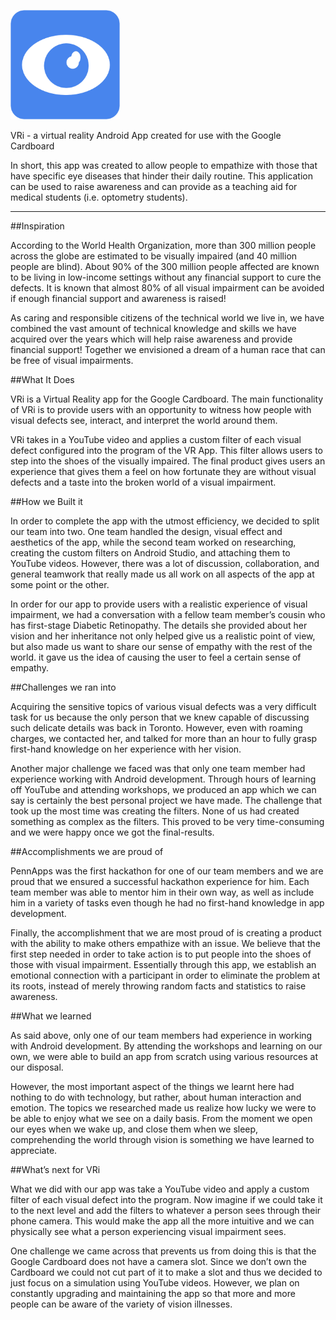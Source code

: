 <p align="left">
  <img src="https://github.com/Czaremba/PennAppsXV/blob/master/app/src/main/res/finalLogo.png" width="175"
</p>

VRi - a virtual reality Android App created for use with the Google Cardboard

In short, this app was created to allow people to empathize with those that have specific eye diseases that hinder their daily routine.
This application can be used to raise awareness and can provide as a teaching aid for medical students (i.e. optometry students).

-------------------------------------------------------------------------------------------------------------------------------------------------------------------------------------------------------------------------

##Inspiration


According to the World Health Organization, more than 300 million people across the globe are estimated to be visually impaired (and 40 million people are blind). About 90% of the 300 million people affected are known to be living in low-income settings without any financial support to cure the defects. It is known that almost 80% of all visual impairment can be avoided if enough financial support and awareness is raised!

As caring and responsible citizens of the technical world we live in, we have combined the vast amount of technical knowledge and skills we have acquired over the years which will help raise awareness and provide financial support! Together we envisioned a dream of a human race that can be free of visual impairments.

##What It Does

VRi is a Virtual Reality app for the Google Cardboard. The main functionality of VRi is to provide users with an opportunity to witness how people with visual defects see, interact, and interpret the world around them. 

VRi takes in a YouTube video and applies a custom filter of each visual defect configured into the program of the VR App. This filter allows users to step into the shoes of the visually impaired. The final product gives users an experience that gives them a feel on how fortunate they are without visual defects and a taste into the broken world of a visual impairment. 

##How we Built it

In order to complete the app with the utmost efficiency, we decided to split our team into two. One team handled the design, visual effect and aesthetics of the app, while the second team worked on researching, creating the custom filters on Android Studio, and attaching them to YouTube videos.  However, there was a lot of discussion, collaboration, and general teamwork that really made us all work on all aspects of the app at some point or the other.

In order for our app to provide users with a realistic experience of visual impairment, we had a conversation with a fellow team member’s cousin who has first-stage Diabetic Retinopathy. The details she provided about her vision and her inheritance not only helped give us a realistic point of view, but also made us want to share our sense of empathy with the rest of the world. it gave us the idea of causing the user to feel a certain sense of empathy. 

##Challenges we ran into

Acquiring the sensitive topics of various visual defects was a very difficult task for us because the only person that we knew capable of discussing such delicate details was back in Toronto. However, even with roaming charges, we contacted her, and talked for more than an hour to fully grasp first-hand knowledge on her experience with her vision.

Another major challenge we faced was that only one team member had experience working with Android development. Through hours of learning off YouTube and attending workshops, we produced an app which we can say is certainly the best personal project we have made. 
The challenge that took up the most time was creating the filters. None of us had created something as complex as the filters. This proved to be very time-consuming and we were happy once we got the final-results.

##Accomplishments we are proud of

PennApps was the first hackathon for one of our team members and we are proud that we ensured a successful hackathon experience for him. Each team member was able to mentor him in their own way, as well as include him in a variety of tasks even though he had no first-hand knowledge in app development.

Finally, the accomplishment that we are most proud of is creating a product with the ability to make others empathize with an issue. We believe that the first step needed in order to take action is to put people into the shoes of those with visual impairment. Essentially through this app, we establish an emotional connection with a participant in order to eliminate the problem at its roots, instead of merely throwing random facts and statistics to raise awareness.

##What we learned

As said above, only one of our team members had experience in working with Android development. By attending the workshops and learning on our own, we were able to build an app from scratch using various resources at our disposal. 

However, the most important aspect of the things we learnt here had nothing to do with technology, but rather, about human interaction and emotion. The topics we researched made us realize how lucky we were to be able to enjoy what we see on a daily basis. From the moment we open our eyes when we wake up, and close them when we sleep, comprehending the world through vision is something we have learned to appreciate.

##What’s next for VRi

What we did with our app was take a YouTube video and apply a custom filter of each visual defect into the program. Now imagine if we could take it to the next level and add the filters to whatever a person sees through their phone camera. This would make the app all the more intuitive and we can physically see what a person experiencing visual impairment sees.

One challenge we came across that prevents us from doing this is that the Google Cardboard does not have a camera slot. Since we don’t own the Cardboard we could not cut part of it to make a slot and thus we decided to just focus on a simulation using YouTube videos. However, we plan on constantly upgrading and maintaining the app so that more and more people can be aware of the variety of vision illnesses.
